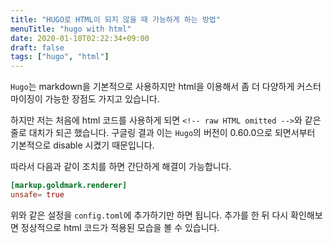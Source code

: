 ```yaml
---
title: "HUGO로 HTML이 되지 않을 때 가능하게 하는 방법"
menuTitle: "hugo with html"
date: 2020-01-10T02:22:34+09:00
draft: false
tags: ["hugo", "html"]
---
```


`Hugo`는 markdown을 기본적으로 사용하지만 html을 이용해서 좀 더 다양하게 커스터마이징이 가능한 장점도 가지고 있습니다.

하지만 저는 처음에 html 코드를 사용하게 되면 `<!-- raw HTML omitted -->`와 같은 줄로 대치가 되곤 했습니다.
구글링 결과 이는 `Hugo`의 버전이 0.60.0으로 되면서부터 기본적으로 disable 시켰기 때문입니다.

따라서 다음과 같이 조치를 하면 간단하게 해결이 가능합니다.

```toml
[markup.goldmark.renderer]
unsafe= true
```

위와 같은 설정을 `config.toml`에 추가하기만 하면 됩니다.
추가를 한 뒤 다시 확인해보면 정상적으로 html 코드가 적용된 모습을 볼 수 있습니다.